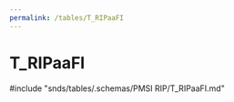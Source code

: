 ```yaml
---
permalink: /tables/T_RIPaaFI
---
```

# T\_RIPaaFI
<!-- SPDX-License-Identifier: MPL-2.0 -->

<!-- ATTENTION : Ne pas supprimer ou modifier la ligne ci-dessous -->
#include "snds/tables/.schemas/PMSI RIP/T_RIPaaFI.md"
<!-- ATTENTION : Ne pas supprimer ou modifier la ligne ci-dessus -->
